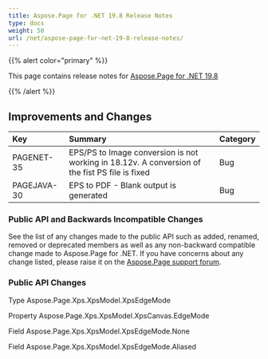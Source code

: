 ```yaml
---
title: Aspose.Page for .NET 19.8 Release Notes
type: docs
weight: 50
url: /net/aspose-page-for-net-19-8-release-notes/
---
```


{{% alert color="primary" %}} 

This page contains release notes for [Aspose.Page for .NET 19.8](https://www.nuget.org/packages/Aspose.Page/19.8.0)

{{% /alert %}} 
## **Improvements and Changes**

|**Key**|**Summary**|**Category**|
| :- | :- | :- |
|PAGENET-35|EPS/PS to Image conversion is not working in 18.12v. A conversion of the fist PS file is fixed|Bug|
|PAGEJAVA-30|EPS to PDF - Blank output is generated|Bug|
### **Public API and Backwards Incompatible Changes**
See the list of any changes made to the public API such as added, renamed, removed or deprecated members as well as any non-backward compatible change made to Aspose.Page for .NET. If you have concerns about any change listed, please raise it on the [Aspose.Page support forum](https://forum.aspose.com/c/page).
### **Public API Changes**
Type Aspose.Page.Xps.XpsModel.XpsEdgeMode

Property Aspose.Page.Xps.XpsModel.XpsCanvas.EdgeMode

Field Aspose.Page.Xps.XpsModel.XpsEdgeMode.None

Field Aspose.Page.Xps.XpsModel.XpsEdgeMode.Aliased


